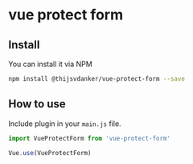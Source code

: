# vue protect form

## Install
You can install it via NPM
```bash
npm install @thijsvdanker/vue-protect-form --save
```

## How to use
Include plugin in your `main.js` file.
```javascript
import VueProtectForm from 'vue-protect-form'

Vue.use(VueProtectForm)
```


